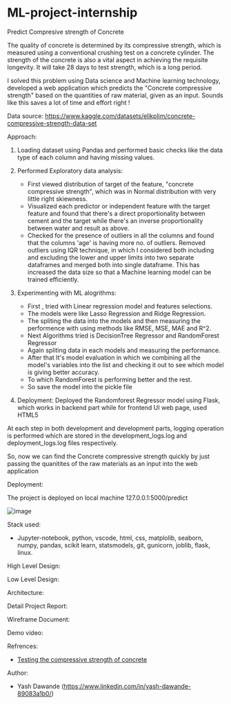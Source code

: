 # ML-project-internship

Predict Compresive strength of Concrete

The quality of concrete is determined by its compressive strength, which is measured
using a conventional crushing test on a concrete cylinder. The strength of the concrete
is also a vital aspect in achieving the requisite longevity. It will take 28 days to test
strength, which is a long period.

I solved this problem using Data science and Machine learning technology, developed a web application which predicts the "Concrete compressive strength" based on the quantities of raw material, given as an input. Sounds like this saves a lot of time and effort right !

Data source: https://www.kaggle.com/datasets/elikplim/concrete-compressive-strength-data-set

Approach:

1. Loading dataset using Pandas and performed basic checks like the data type of each column and having missing values.
2. Performed Exploratory data analysis:

   - First viewed distribution of target of the feature, "concrete compressive strength", which was in Normal distribution with very little right skiewness.
   - Visualized each predictor or independent feature with the target feature and found that there's a direct proportionality between cement and the target while there's an inverse proportionality between water and result as above.
   - Checked for the presence of outliers in all the columns and found that the columns 'age' is having more no. of outliers. Removed outliers using IQR technique, in which I  considered both including and excluding the lower and upper limits into two separate dataframes and merged both into single dataframe. This has increased the data size so that a Machine learning model can be trained efficiently.
3. Experimenting with ML alogrithms:

   - First , tried with Linear regression model and features selections.
   - The models were like Lasso Regression and Ridge Regression.
   - The spliting the data into the models and then measuring the performence with using methods like RMSE, MSE, MAE and R^2.
   - Next Algorithms tried is DecisionTree Regressor  and RandomForest Regressor
   - Again spliting data in each models and measuring the performance.
   - After that It's model evaluation in which we combining all the model's variables into the list and checking it out to see which model is giving better accuracy.
   - To which RandomForest is performing better and the rest.
   - So save the model into the pickle file
4. Deployment: Deployed the Randomforest Regressor model using Flask, which works in backend part while for frontend UI web page, used HTML5

At each step in both development  and development parts, logging operation is performed which are stored in the development_logs.log and deployment_logs.log files respectively.

So, now we can find the Concrete compressive strength quickly by just passing  the quanitites of the raw materials as an input into the web application

Deployment:

The project is deployed on local machine 127.0.0.1:5000/predict

![image](https://user-images.githubusercontent.com/67076012/205478472-76766f76-9186-4a1b-86b5-695e819a07dd.png)

Stack used:

* Jupyter-notebook, python, vscode, html, css, matplolib, seaborn, numpy, pandas, scikit learn, statsmodels, git, gunicorn, joblib, flask, linux.

High Level Design:

Low Level Design:

Architecture:

Detail Project Report:

Wireframe Document:

Demo video:

Refrences:

* [Testing the compressive strength of concrete](https://www.youtube.com/watch?v=t4RDdn6rOwU)

Author:

* Yash Dawande (https://www.linkedin.com/in/yash-dawande-89083a1b0/)
